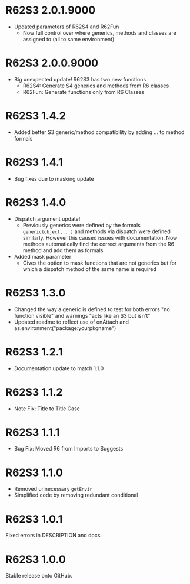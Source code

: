 # R62S3 2.0.1.9000

* Updated parameters of R62S4 and R62Fun
  * Now full control over where generics, methods and classes are assigned to (all to same environment)

# R62S3 2.0.0.9000

* Big unexpected update! R62S3 has two new functions
  * R62S4: Generate S4 generics and methods from R6 classes
  * R62Fun: Generate functions only from R6 Classes

# R62S3 1.4.2

* Added better S3 generic/method compatibility by adding ... to method formals

# R62S3 1.4.1

* Bug fixes due to masking update

# R62S3 1.4.0

* Dispatch argument update!
  * Previously generics were defined by the formals `generic(object,...)` and methods via dispatch were defined similarly. However this caused issues with documentation. Now methods automatically find the correct arguments from the R6 method and add them as formals.
* Added mask parameter
  * Gives the option to mask functions that are not generics but for which a dispatch method of the same name is required

# R62S3 1.3.0
* Changed the way a generic is defined to test for both errors "no function visible" and warnings "acts like an S3 but isn't"
* Updated readme to reflect use of onAttach and as.environment("package:yourpkgname")


# R62S3 1.2.1

* Documentation update to match 1.1.0

# R62S3 1.1.2

* Note Fix: Title to Title Case

# R62S3 1.1.1

* Bug Fix: Moved R6 from Imports to Suggests

# R62S3 1.1.0

* Removed unnecessary `getEnvir`
* Simplified code by removing redundant conditional

# R62S3 1.0.1

Fixed errors in DESCRIPTION and docs.

# R62S3 1.0.0

Stable release onto GitHub.